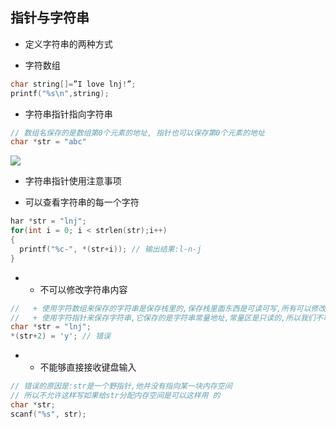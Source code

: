 ## 指针与字符串

- 定义字符串的两种方式
+ 字符数组

```c
char string[]=”I love lnj!”;
printf("%s\n",string);
```

- 字符串指针指向字符串

```c
// 数组名保存的是数组第0个元素的地址, 指针也可以保存第0个元素的地址
char *str = "abc"
```

![](https://img-blog.csdnimg.cn/img_convert/cb21fae540cb3290bbc41e7e223d3a41.png)

- 字符串指针使用注意事项
+ 可以查看字符串的每一个字符

```c
har *str = "lnj";
for(int i = 0; i < strlen(str);i++)
{
  printf("%c-", *(str+i)); // 输出结果:l-n-j
}
```

- + 不可以修改字符串内容

```c
//   + 使用字符数组来保存的字符串是保存栈里的,保存栈里面东西是可读可写,所有可以修改字符串中的的字符
//   + 使用字符指针来保存字符串,它保存的是字符串常量地址,常量区是只读的,所以我们不可以修改字符串中的字符
char *str = "lnj";
*(str+2) = 'y'; // 错误
```

- + 不能够直接接收键盘输入

```c
// 错误的原因是:str是一个野指针,他并没有指向某一块内存空间
// 所以不允许这样写如果给str分配内存空间是可以这样用 的
char *str;
scanf("%s", str);
```

# 